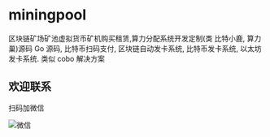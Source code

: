 # miningpool
区块链矿场矿池虚拟货币矿机购买租赁,算力分配系统开发定制(类 比特小鹿, 算力巢)源码
Go 源码, 比特币扫码支付, 区块链自动发卡系统, 比特币发卡系统, 以太坊发卡系统.
类似 cobo 解决方案



## 欢迎联系

扫码加微信

![微信](https://user-images.githubusercontent.com/84726622/122638548-41a20900-d127-11eb-85a1-a989ea3a43c4.png)
